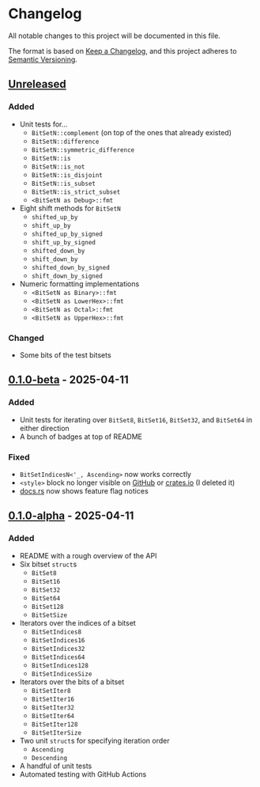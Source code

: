 # Changelog

All notable changes to this project will be documented in this file.

The format is based on [Keep a Changelog](https://keepachangelog.com/en/1.1.0/),
and this project adheres to [Semantic Versioning](https://semver.org/spec/v2.0.0.html).

## [Unreleased]

### Added

- Unit tests for...
  - `BitSetN::complement` (on top of the ones that already existed)
  - `BitSetN::difference`
  - `BitSetN::symmetric_difference`
  - `BitSetN::is`
  - `BitSetN::is_not`
  - `BitSetN::is_disjoint`
  - `BitSetN::is_subset`
  - `BitSetN::is_strict_subset`
  - `<BitSetN as Debug>::fmt`
- Eight shift methods for `BitSetN`
  - `shifted_up_by`
  - `shift_up_by`
  - `shifted_up_by_signed`
  - `shift_up_by_signed`
  - `shifted_down_by`
  - `shift_down_by`
  - `shifted_down_by_signed`
  - `shift_down_by_signed`
- Numeric formatting implementations
  - `<BitSetN as Binary>::fmt`
  - `<BitSetN as LowerHex>::fmt`
  - `<BitSetN as Octal>::fmt`
  - `<BitSetN as UpperHex>::fmt`

### Changed

- Some bits of the test bitsets

## [0.1.0-beta] - 2025-04-11

### Added

- Unit tests for iterating over `BitSet8`, `BitSet16`, `BitSet32`,
  and `BitSet64` in either direction
- A bunch of badges at top of README

### Fixed

- `BitSetIndicesN<'_, Ascending>` now works correctly
- `<style>` block no longer visible on [GitHub](https://github.com/RosieTheGhostie/rose-bitsets) or
  [crates.io](https://crates.io/crates/rose-bitsets/) (I deleted it)
- [docs.rs](https://docs.rs/rose-bitsets/latest/rose_bitsets/) now shows feature flag notices

## [0.1.0-alpha] - 2025-04-11

### Added

- README with a rough overview of the API
- Six bitset `struct`s
	- `BitSet8`
	- `BitSet16`
	- `BitSet32`
	- `BitSet64`
	- `BitSet128`
	- `BitSetSize`
- Iterators over the indices of a bitset
	- `BitSetIndices8`
	- `BitSetIndices16`
	- `BitSetIndices32`
	- `BitSetIndices64`
	- `BitSetIndices128`
	- `BitSetIndicesSize`
- Iterators over the bits of a bitset
	- `BitSetIter8`
	- `BitSetIter16`
	- `BitSetIter32`
	- `BitSetIter64`
	- `BitSetIter128`
	- `BitSetIterSize`
- Two unit `struct`s for specifying iteration order
	- `Ascending`
	- `Descending`
- A handful of unit tests
- Automated testing with GitHub Actions

[unreleased]: https://github.com/RosieTheGhostie/rose-bitsets/compare/v0.1.0-beta...HEAD
[0.1.0-beta]: https://github.com/RosieTheGhostie/rose-bitsets/compare/v0.1.0-alpha...v0.1.0-beta
[0.1.0-alpha]: https://github.com/RosieTheGhostie/rose-bitsets/releases/tag/v0.1.0-alpha
